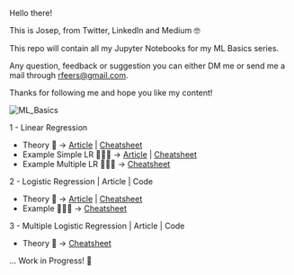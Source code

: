 Hello there!

This is Josep, from Twitter, LinkedIn and Medium 🤓

This repo will contain all my Jupyter Notebooks for my ML Basics series. 

Any question, feedback or suggestion you can either DM me or send me a mail through rfeers@gmail.com.

Thanks for following me and hope you like my content!

![ML_Basics](https://github.com/rfeers/ML-Basics/assets/83583953/fee92384-c6dc-4937-ad95-a2db8ec1af62)


1 - Linear Regression
  - Theory 📝  -> [Article](https://medium.com/towards-data-science/mlbasics-simple-linear-regression-machine-learning-algorithm-predict-programming-8d83cac9873a) | [Cheatsheet](https://twitter.com/rfeers/status/1738840115043025313)
  - Example Simple LR 👨🏻‍💻 -> [Article]([https://medium.com/towards-data-science/mlbasics-simple-linear-regression-machine-learning-algorithm-predict-programming-8d83cac9873a](https://medium.com/forcodesake/simplifying-linear-regression-beginners-guide-real-world-example-machine-learning-algorithm-4f73ee72f60-24f73ee72f60)) | [Cheatsheet]([https://twitter.com/rfeers/status/1738840115043025313](https://x.com/rfeers/status/1741398415131512996?s=20))
  - Example Multiple LR 👨🏻‍💻 -> [Cheatsheet](https://x.com/rfeers/status/1743909177003590138?s=20)

2 - Logistic Regression | Article | Code
  - Theory 📝  -> [Article](https://towardsdatascience.com/breaking-down-logistic-regression-basics-ml-machine-learning-algorithm-classification-a81f54ed6163) | [Cheatsheet](https://twitter.com/rfeers/status/1746454344227021054/photo/1)
  - Example 👨🏻‍💻 -> [Cheatsheet](https://x.com/rfeers/status/1748989351529177328?s=20)

3 - Multiple Logistic Regression | Article | Code
  - Theory 📝  -> [Cheatsheet]([https://twitter.com/rfeers/status/1746454344227021054/photo/1](https://x.com/rfeers/status/1751565496955056445?s=20)https://x.com/rfeers/status/1751565496955056445?s=20)


... Work in Progress! 🚧

